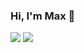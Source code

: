 ### Hi, I'm Max 👋
<a href="mailto:vasilenkomagic@gmail.com"> <img src="https://img.shields.io/badge/Gmail-D14836?style=for-the-badge&logo=gmail&logoColor=white"/></a>
<a href="https://www.linkedin.com/in/max-vasylenko-138340246"><img src="https://img.shields.io/badge/LinkedIn-0077B5?style=for-the-badge&logo=linkedin&logoColor=white"/></a>

<!--
**MaxVasylenko90/MaxVasylenko90** is a ✨ _special_ ✨ repository because its `README.md` (this file) appears on your GitHub profile.

Here are some ideas to get you started:

- 🔭 I’m currently working on ...
- 🌱 I’m currently learning ...
- 👯 I’m looking to collaborate on ...
- 🤔 I’m looking for help with ...
- 💬 Ask me about ...
- 📫 How to reach me: ...
- 😄 Pronouns: ...
- ⚡ Fun fact: ...
-->
